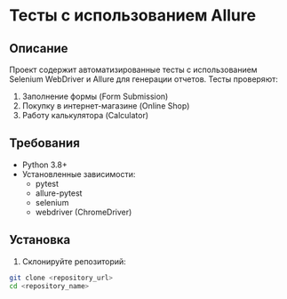 # Тесты с использованием Allure

## Описание
Проект содержит автоматизированные тесты с использованием Selenium WebDriver и Allure для генерации отчетов. Тесты проверяют:
1. Заполнение формы (Form Submission)
2. Покупку в интернет-магазине (Online Shop)
3. Работу калькулятора (Calculator)

## Требования
- Python 3.8+
- Установленные зависимости:
  - pytest
  - allure-pytest
  - selenium
  - webdriver (ChromeDriver)

## Установка
1. Склонируйте репозиторий:
```bash
git clone <repository_url>
cd <repository_name>
